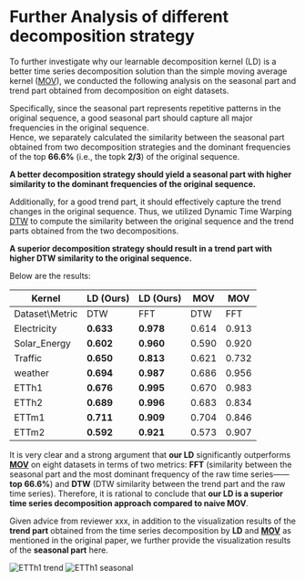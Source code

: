 # Further Analysis of different decomposition strategy

To further investigate why our learnable decomposition kernel (LD) is a better time series decomposition solution than 
the simple moving average kernel ([MOV](https://arxiv.org/abs/2106.13008)), we conducted the following analysis on the seasonal part and trend part obtained from decomposition on eight datasets. 

Specifically, since the seasonal part represents repetitive patterns in the original sequence, 
a good seasonal part should capture all major frequencies in the original sequence.        
Hence, we separately calculated the similarity between the seasonal part obtained from
two decomposition strategies and the dominant frequencies of the top **66.6%** (i.e., the topk **2/3**) of the original sequence.

**A better decomposition strategy should yield a seasonal part with higher similarity to the dominant frequencies of the original sequence.**

Additionally, for a good trend part, it should effectively capture the trend changes in the original sequence. 
Thus, we utilized Dynamic Time Warping [DTW](https://doi.org/10.1007/978-3-540-74048-3_4) to compute the similarity between the original sequence and the trend parts obtained from the two decompositions. 

**A superior decomposition strategy should result in a trend part with higher DTW similarity to the original sequence.**

Below are the results:

| Kernel         | LD (Ours) |   LD (Ours)    | MOV     |    MOV     |
|----------------|-----------|-------|---------|-------|
| Dataset\Metric | DTW       | FFT   | DTW     | FFT   |
| Electricity    | **0.633**     | **0.978** | 0.614   | 0.913 |
| Solar_Energy   | **0.602**     | **0.960** | 0.590   | 0.920 |
| Traffic        | **0.650**     | **0.813** | 0.621   | 0.732 |
| weather        | **0.694**     | **0.987** | 0.686   | 0.956 |
| ETTh1          | **0.676**     | **0.995** | 0.670   | 0.983 |
| ETTh2          | **0.689**     | **0.996** | 0.683   | 0.834 |
| ETTm1          | **0.711**     | **0.909** | 0.704   | 0.846 |
| ETTm2          | **0.592**     | **0.921** | 0.573   | 0.907 |

It is very clear and a strong argument that **our LD** significantly outperforms **[MOV](https://arxiv.org/abs/2106.13008)** on eight datasets in terms of two metrics: **FFT** (similarity between the seasonal part and the most dominant frequency of the raw time series——**top 66.6%**) and **DTW** (DTW similarity between the trend part and the raw time series). Therefore, it is rational to conclude that **our LD is a superior time series decomposition approach compared to naive MOV**.

Given advice from reviewer xxx, in addition to the visualization results of the **trend part** obtained from the time series decomposition by **LD** and **[MOV](https://arxiv.org/abs/2106.13008)** as mentioned in the original paper, we further provide the visualization results of the **seasonal part** here.

![ETTh1 trend](/ETTh1/trend.png)
![ETTh1 seasonal](/ETTh1/season.png)

